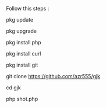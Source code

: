 Follow this steps :

pkg update

pkg upgrade

pkg install php

pkg install curl

pkg install git

git clone https://github.com/azr555/gjk

cd gjk

php shot.php
